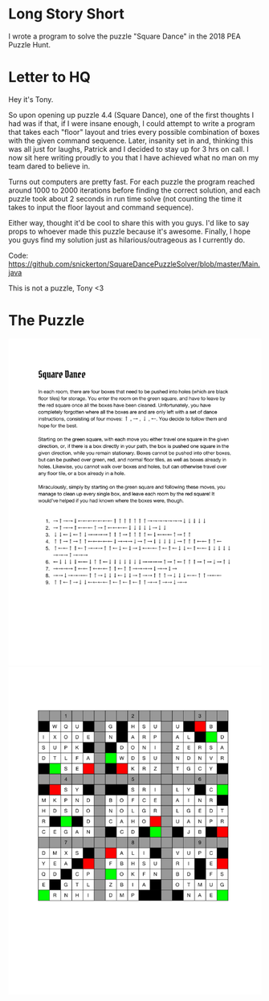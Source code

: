 # Long Story Short
I wrote a program to solve the puzzle "Square Dance" in the 2018 PEA Puzzle Hunt.

# Letter to HQ

Hey it's Tony.

So upon opening up puzzle 4.4 (Square Dance), one of the first thoughts I had was if that, if I were insane enough, I could attempt to write a program that takes each "floor" layout and tries every possible combination of boxes with the given command sequence. Later, insanity set in and, thinking this was all just for laughs, Patrick and I decided to stay up for 3 hrs on call. I now sit here writing proudly to you that I have achieved what no man on my team dared to believe in.

Turns out computers are pretty fast. For each puzzle the program reached around 1000 to 2000 iterations before finding the correct solution, and each puzzle took about 2 seconds in run time solve (not counting the time it takes to input the floor layout and command sequence).

Either way, thought it'd be cool to share this with you guys. I'd like to say props to whoever made this puzzle because it's awesome. Finally, I hope you guys find my solution just as hilarious/outrageous as I currently do.

Code: https://github.com/snickerton/SquareDancePuzzleSolver/blob/master/Main.java

This is not a puzzle,
Tony <3

# The Puzzle
![alt text](/Puzzle%20Image%201.jpg)
![alt text](/Puzzle%20Image%202.jpg)

